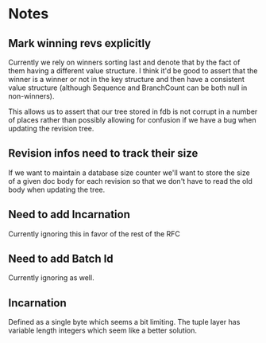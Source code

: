 Notes
===

Mark winning revs explicitly
---

Currently we rely on winners sorting last and denote that by the fact of
them having a different value structure. I think it'd be good to assert
that the winner is a winner or not in the key structure and then have
a consistent value structure (although Sequence and BranchCount can be
both null in non-winners).

This allows us to assert that our tree stored in fdb is not corrupt in a
number of places rather than possibly allowing for confusion if we
have a bug when updating the revision tree.


Revision infos need to track their size
---

If we want to maintain a database size counter we'll want to store the
size of a given doc body for each revision so that we don't have to
read the old body when updating the tree.

Need to add Incarnation
---

Currently ignoring this in favor of the rest of the RFC


Need to add Batch Id
---

Currently ignoring as well.


Incarnation
---

Defined as a single byte which seems a bit limiting. The tuple layer
has variable length integers which seem like a better solution.

